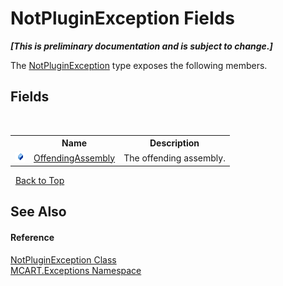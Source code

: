# NotPluginException Fields
 _**\[This is preliminary documentation and is subject to change.\]**_

The <a href="4bb97910-3a37-88e5-0696-3770c919ec93">NotPluginException</a> type exposes the following members.


## Fields
&nbsp;<table><tr><th></th><th>Name</th><th>Description</th></tr><tr><td>![Public field](media/pubfield.gif "Public field")</td><td><a href="8cf2c7fd-a12f-438f-ed01-10ac6aa0f67f">OffendingAssembly</a></td><td>
The offending assembly.</td></tr></table>&nbsp;
<a href="#notpluginexception-fields">Back to Top</a>

## See Also


#### Reference
<a href="4bb97910-3a37-88e5-0696-3770c919ec93">NotPluginException Class</a><br /><a href="36e6166c-cb29-ee06-1b8a-ebc61fae7b0a">MCART.Exceptions Namespace</a><br />